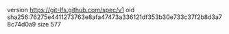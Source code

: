 version https://git-lfs.github.com/spec/v1
oid sha256:76275e4411273763e8afa47473a336121df353b30e733c37f2b8d3a78c74d0a9
size 577
